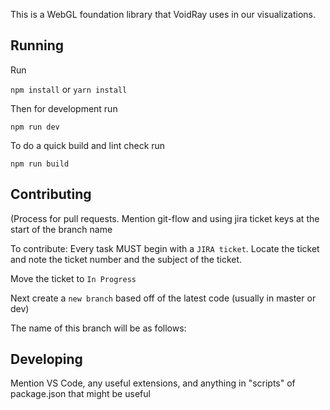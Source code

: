 This is a WebGL foundation library that VoidRay uses in our visualizations.

## Running

Run

`npm install`
or
`yarn install`

Then for development run

```npm run dev```

To do a quick build and lint check run

`npm run build`

## Contributing
(Process for pull requests. Mention git-flow and using jira ticket keys at the start of the branch name

To contribute: Every task MUST begin with a `JIRA ticket`. Locate the ticket and note the ticket number and the subject of the ticket.

Move the ticket to `In Progress`

Next create a `new branch` based off of the latest code (usually in master or dev)

The name of this branch will be as follows:



## Developing
Mention VS Code, any useful extensions, and anything in "scripts" of package.json that might be useful
